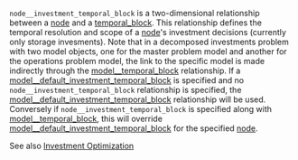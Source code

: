 `node__investment_temporal_block` is a two-dimensional relationship between a [node](@ref) and a [temporal_block](@ref). This relationship defines the temporal resolution and scope of a [node](@ref)'s investment decisions (currently only storage invesments). Note that in a decomposed investments problem with two model objects, one for the master problem model and another for the operations problem model, the link to the specific model is made indirectly through the [model__temporal_block](@ref) relationship. If a [model\_\_default\_investment\_temporal\_block](@ref) is specified and no `node__investment_temporal_block` relationship is specified, the [model\_\_default\_investment\_temporal\_block](@ref) relationship will be used. Conversely if `node__investment_temporal_block` is specified along with [model__temporal_block](@ref), this will override [model\_\_default\_investment\_temporal\_block](@ref) for the specified [node](@ref).

See also [Investment Optimization](@ref)
